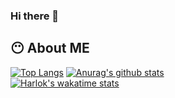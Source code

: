 ### Hi there 👋

## 😶 About ME  
[![Top Langs](https://github-readme-stats.vercel.app/api/top-langs/?username=jungwuk-ryu&theme=radical)](https://github.com/anuraghazra/github-readme-stats)
[![Anurag's github stats](https://github-readme-stats.vercel.app/api?username=jungwuk-ryu&theme=radical&show_icons=true&include_all_commits=true)](https://github.com/anuraghazra/github-readme-stats)  
[![Harlok's wakatime stats](https://github-readme-stats.vercel.app/api/wakatime?username=jungwuk)](https://github.com/anuraghazra/github-readme-stats)  

<!--
- 👯 I’m looking to collaborate on ...
- 🤔 I’m looking for help with ...
- 💬 Ask me about ...
- 📫 How to reach me: ...
- 😄 Pronouns: ...
-->
